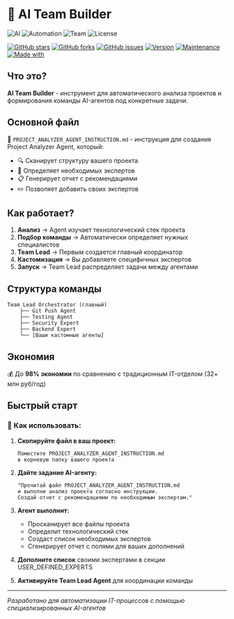 # 🤖 AI Team Builder

![AI](https://img.shields.io/badge/AI-Powered-blue?style=for-the-badge&logo=robot&logoColor=white)
![Automation](https://img.shields.io/badge/Automation-Ready-green?style=for-the-badge&logo=github-actions&logoColor=white)
![Team](https://img.shields.io/badge/Team-Builder-orange?style=for-the-badge&logo=users&logoColor=white)
![License](https://img.shields.io/badge/License-MIT-yellow?style=for-the-badge&logo=open-source-initiative&logoColor=white)

[![GitHub stars](https://img.shields.io/github/stars/username/AI-Team-Builder?style=social)](https://github.com/username/AI-Team-Builder/stargazers)
[![GitHub forks](https://img.shields.io/github/forks/username/AI-Team-Builder?style=social)](https://github.com/username/AI-Team-Builder/network/members)
[![GitHub issues](https://img.shields.io/github/issues/username/AI-Team-Builder?style=flat-square&color=red)](https://github.com/username/AI-Team-Builder/issues)
[![Version](https://img.shields.io/badge/version-1.0.0-brightgreen?style=flat-square)](https://github.com/username/AI-Team-Builder/releases)
[![Maintenance](https://img.shields.io/badge/Maintained%3F-yes-green?style=flat-square)](https://github.com/username/AI-Team-Builder/graphs/commit-activity)
[![Made with](https://img.shields.io/badge/Made%20with-❤️-red?style=flat-square)](https://github.com/username/AI-Team-Builder)

## Что это?

**AI Team Builder** - инструмент для автоматического анализа проектов и формирования команды AI-агентов под конкретные задачи.

## Основной файл

📄 `PROJECT_ANALYZER_AGENT_INSTRUCTION.md` - инструкция для создания Project Analyzer Agent, который:

- 🔍 Сканирует структуру вашего проекта
- 🎯 Определяет необходимых экспертов
- 📋 Генерирует отчет с рекомендациями
- ✏️ Позволяет добавить своих экспертов

## Как работает?

1. **Анализ** → Agent изучает технологический стек проекта
2. **Подбор команды** → Автоматически определяет нужных специалистов
3. **Team Lead** → Первым создается главный координатор
4. **Кастомизация** → Вы добавляете специфичных экспертов
5. **Запуск** → Team Lead распределяет задачи между агентами

## Структура команды

```
Team Lead Orchestrator (главный)
    ├── Git Push Agent
    ├── Testing Agent
    ├── Security Expert
    ├── Backend Expert
    └── [Ваши кастомные агенты]
```

## Экономия

💰 До **98% экономии** по сравнению с традиционным IT-отделом (32+ млн руб/год)

## Быстрый старт

### 📌 Как использовать:

1. **Скопируйте файл в ваш проект:**
   ```
   Поместите PROJECT_ANALYZER_AGENT_INSTRUCTION.md 
   в корневую папку вашего проекта
   ```

2. **Дайте задание AI-агенту:**
   ```
   "Прочитай файл PROJECT_ANALYZER_AGENT_INSTRUCTION.md 
   и выполни анализ проекта согласно инструкции. 
   Создай отчет с рекомендациями по необходимым экспертам."
   ```

3. **Агент выполнит:**
   - Просканирует все файлы проекта
   - Определит технологический стек
   - Создаст список необходимых экспертов
   - Сгенерирует отчет с полями для ваших дополнений

4. **Дополните список** своими экспертами в секции USER_DEFINED_EXPERTS

5. **Активируйте Team Lead Agent** для координации команды

---

*Разработано для автоматизации IT-процессов с помощью специализированных AI-агентов*
